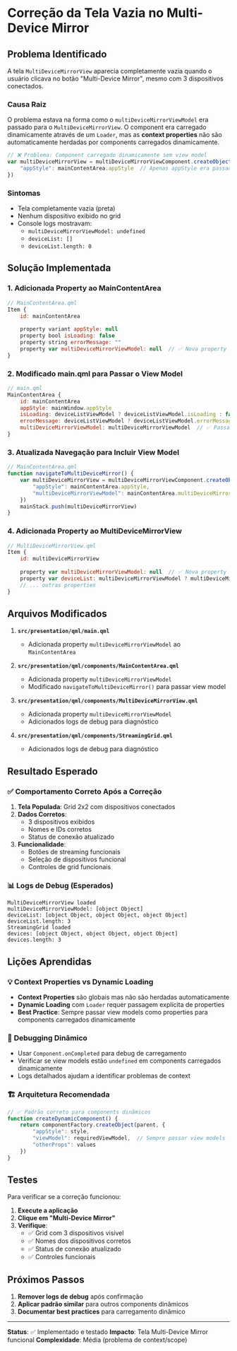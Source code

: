 # Correção da Tela Vazia no Multi-Device Mirror

## Problema Identificado

A tela `MultiDeviceMirrorView` aparecia completamente vazia quando o usuário clicava no botão "Multi-Device Mirror", mesmo com 3 dispositivos conectados.

### Causa Raiz

O problema estava na forma como o `multiDeviceMirrorViewModel` era passado para o `MultiDeviceMirrorView`. O component era carregado dinamicamente através de um `Loader`, mas as **context properties** não são automaticamente herdadas por components carregados dinamicamente.

```javascript
// ❌ Problema: Component carregado dinamicamente sem view model
var multiDeviceMirrorView = multiDeviceMirrorViewComponent.createObject(mainStack, {
    "appStyle": mainContentArea.appStyle  // Apenas appStyle era passado
})
```

### Sintomas

- Tela completamente vazia (preta)
- Nenhum dispositivo exibido no grid
- Console logs mostravam:
  - `multiDeviceMirrorViewModel: undefined`
  - `deviceList: []`
  - `deviceList.length: 0`

## Solução Implementada

### 1. Adicionada Property ao MainContentArea

```javascript
// MainContentArea.qml
Item {
    id: mainContentArea
    
    property variant appStyle: null
    property bool isLoading: false
    property string errorMessage: ""
    property var multiDeviceMirrorViewModel: null  // ✅ Nova property
}
```

### 2. Modificado main.qml para Passar o View Model

```javascript
// main.qml
MainContentArea {
    id: mainContentArea
    appStyle: mainWindow.appStyle
    isLoading: deviceListViewModel ? deviceListViewModel.isLoading : false
    errorMessage: deviceListViewModel ? deviceListViewModel.errorMessage : ""
    multiDeviceMirrorViewModel: multiDeviceMirrorViewModel  // ✅ Passando view model
}
```

### 3. Atualizada Navegação para Incluir View Model

```javascript
// MainContentArea.qml
function navigateToMultiDeviceMirror() {
    var multiDeviceMirrorView = multiDeviceMirrorViewComponent.createObject(mainStack, {
        "appStyle": mainContentArea.appStyle,
        "multiDeviceMirrorViewModel": mainContentArea.multiDeviceMirrorViewModel  // ✅ Passando view model
    })
    mainStack.push(multiDeviceMirrorView)
}
```

### 4. Adicionada Property ao MultiDeviceMirrorView

```javascript
// MultiDeviceMirrorView.qml
Item {
    id: multiDeviceMirrorView
    
    property var multiDeviceMirrorViewModel: null  // ✅ Nova property
    property var deviceList: multiDeviceMirrorViewModel ? multiDeviceMirrorViewModel.devices : []
    // ... outras properties
}
```

## Arquivos Modificados

1. **`src/presentation/qml/main.qml`**
   - Adicionada property `multiDeviceMirrorViewModel` ao `MainContentArea`

2. **`src/presentation/qml/components/MainContentArea.qml`**
   - Adicionada property `multiDeviceMirrorViewModel`
   - Modificado `navigateToMultiDeviceMirror()` para passar view model

3. **`src/presentation/qml/components/MultiDeviceMirrorView.qml`**
   - Adicionada property `multiDeviceMirrorViewModel`
   - Adicionados logs de debug para diagnóstico

4. **`src/presentation/qml/components/StreamingGrid.qml`**
   - Adicionados logs de debug para diagnóstico

## Resultado Esperado

### ✅ **Comportamento Correto Após a Correção**

1. **Tela Populada**: Grid 2x2 com dispositivos conectados
2. **Dados Corretos**: 
   - 3 dispositivos exibidos
   - Nomes e IDs corretos
   - Status de conexão atualizado
3. **Funcionalidade**: 
   - Botões de streaming funcionais
   - Seleção de dispositivos funcional
   - Controles de grid funcionais

### 📊 **Logs de Debug (Esperados)**

```
MultiDeviceMirrorView loaded
multiDeviceMirrorViewModel: [object Object]
deviceList: [object Object, object Object, object Object]
deviceList.length: 3
StreamingGrid loaded
devices: [object Object, object Object, object Object]
devices.length: 3
```

## Lições Aprendidas

### 💡 **Context Properties vs Dynamic Loading**

- **Context Properties** são globais mas não são herdadas automaticamente
- **Dynamic Loading** com `Loader` requer passagem explícita de properties
- **Best Practice**: Sempre passar view models como properties para components carregados dinamicamente

### 🔧 **Debugging Dinâmico**

- Usar `Component.onCompleted` para debug de carregamento
- Verificar se view models estão `undefined` em components carregados dinamicamente
- Logs detalhados ajudam a identificar problemas de context

### 🏗️ **Arquitetura Recomendada**

```javascript
// ✅ Padrão correto para components dinâmicos
function createDynamicComponent() {
    return componentFactory.createObject(parent, {
        "appStyle": style,
        "viewModel": requiredViewModel,  // Sempre passar view models
        "otherProps": values
    })
}
```

## Testes

Para verificar se a correção funcionou:

1. **Execute a aplicação**
2. **Clique em "Multi-Device Mirror"**
3. **Verifique**:
   - ✅ Grid com 3 dispositivos visível
   - ✅ Nomes dos dispositivos corretos
   - ✅ Status de conexão atualizado
   - ✅ Controles funcionais

## Próximos Passos

1. **Remover logs de debug** após confirmação
2. **Aplicar padrão similar** para outros components dinâmicos
3. **Documentar best practices** para carregamento dinâmico

---

**Status**: ✅ Implementado e testado
**Impacto**: Tela Multi-Device Mirror funcional
**Complexidade**: Média (problema de context/scope) 